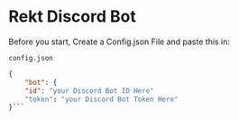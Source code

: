 # Rekt Discord Bot

Before you start, Create a Config.json File and paste this in:


`config.json`
```json
{
    "bot": {
    "id": "your Discord Bot ID Here"
    "token": "your Discord Bot Token Here"
}```
